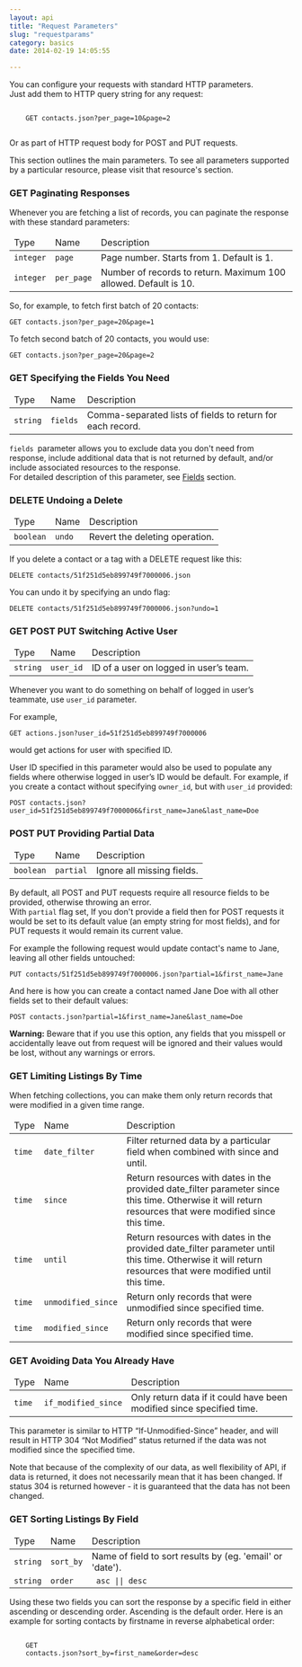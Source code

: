 ```yaml
---
layout: api
title: "Request Parameters"
slug: "requestparams"
category: basics
date: 2014-02-19 14:05:55

---
```


<p>You can configure your requests with standard HTTP parameters.<br/>Just add them to HTTP query string for any request:</p>
<p class="url">
  <code class="bluetext">
    <span class="get-text">GET</span> contacts.json?per_page=10&page=2
  </code>
</p>
<p>Or as part of HTTP request body for <span class="post-text">POST</span> and <span class="put-text">PUT</span> requests.</p>
<p>This section outlines the main parameters. To see all parameters supported by a particular resource, please visit that resource's section.</p>

<h3 id="paginating-responses"><span class="label label-default">GET</span>  Paginating Responses </h3>
<p>Whenever you are fetching a list of records, you can paginate the response with these standard parameters:</p>
<table class="table table-striped table-bordered">
  <thead>
    <tr>
      <td>Type</td>
      <td>Name</td>
      <td>Description</td>
    </tr>
  </thead>
  <tbody>
    <tr>
      <td class="nowrap"><code class="redtext">integer</code></td>
      <td class="nowrap"><code class="bluetext">page</code></td>
      <td>Page number. Starts from 1. Default is 1.</td>
    </tr>
    <tr>
      <td><code class="redtext">integer</code></td>
      <td><code class="bluetext">per_page</code></td>
      <td>Number of records to return. Maximum 100 allowed. Default is 10.</td>
    </tr>
  </tbody>
</table>
<p>So, for example, to fetch first batch of 20 contacts:</p>
<p class="url"><code class="bluetext"><span class="get-text">GET</span> contacts.json?per_page=20&page=1</code></p>
<p>To fetch second batch of 20 contacts, you would use:</p>
<p class="url"><code class="bluetext"><span class="get-text">GET</span> contacts.json?per_page=20&page=2</code></p>

<h3 id="specifying-the-fields-you-need"><span class="label label-default">GET</span> Specifying the Fields You Need </h3>
<table class="table table-striped table-bordered">
  <thead>
    <tr>
      <td>Type</td>
      <td>Name</td>
      <td>Description</td>
    </tr>
  </thead>
  <tbody>
    <tr>
      <td class="nowrap"><code class="redtext">string</code></td>
      <td class="nowrap"><code class="bluetext">fields</code></td>
      <td>Comma-separated lists of fields to return for each record.</td>
    </tr>
  </tbody>
</table>
<p><code class="bluetext">fields </code>parameter allows you to exclude data you don't need from response, include additional data that is not returned by default, and/or include associated resources to the response.<br/>
  For detailed description of this parameter, see <a href="fields.html">Fields</a> section.</p>

<h3 id="undoing-delete"><span class="label label-default">DELETE</span> Undoing a Delete </h3>
<table class="table table-striped table-bordered">
  <thead>
    <tr>
      <td>Type</td>
      <td>Name</td>
      <td>Description</td>
    </tr>
  </thead>
  <tbody>
    <tr>
      <td class="nowrap"><code class="redtext">boolean</code></td>
      <td class="nowrap"><code class="bluetext">undo</code></td>
      <td>Revert the deleting operation.</td>
    </tr>
  </tbody>
</table>
<p>If you delete a contact or a tag with a <span class="delete-text">DELETE</span> request like this:</p>
<p class="url"><code class="bluetext"><span class="delete-text">DELETE</span> contacts/51f251d5eb899749f7000006.json</code></p>
<p>You can undo it by specifying an undo flag:</p>
<p class="url"><code class="bluetext"><span class="delete-text">DELETE</span> contacts/51f251d5eb899749f7000006.json?undo=1</code></p>

<h3 id="switching-active-user">
  <span class="label label-default">GET</span>
  <span class="label label-default">POST</span>
  <span class="label label-default">PUT</span> Switching Active User 
</h3>
<table class="table table-striped table-bordered">
  <thead>
    <tr>
      <td>Type</td>
      <td>Name</td>
      <td>Description</td>
    </tr>
  </thead>
  <tbody>
    <tr>
      <td class="nowrap"><code class="redtext">string</code></td>
      <td class="nowrap"><code class="bluetext">user_id</code></td>
      <td>ID of a user on logged in user’s team.</td>
    </tr>
  </tbody>
</table>
<p>Whenever you want to do something on behalf of logged in user’s teammate, use <code class="bluetext">user_id</code> parameter.</p>
<p>For example,</p>
<p class="url"><code class="bluetext"><span class="get-text">GET</span> actions.json?user_id=51f251d5eb899749f7000006</code></p>
<p>would get actions for user with specified ID.</p>
<p>User ID specified in this parameter would also be used to populate any fields where otherwise logged in user’s ID would be default. For example, if you create a contact without specifying <code class="bluetext">owner_id</code>, but with <code class="bluetext">user_id</code> provided:</p>
<p class="url"><code class="bluetext"><span class="post-text">POST</span> contacts.json?user_id=51f251d5eb899749f7000006&first_name=Jane&last_name=Doe</code></p>

<h3 id="providing-partial-data">
  <span class="label label-default">POST</span> 
  <span class="label label-default">PUT</span>
  Providing Partial Data
</h3>
<table class="table table-striped table-bordered">
  <thead>
    <tr>
      <td>Type</td>
      <td>Name</td>
      <td>Description</td>
    </tr>
  </thead>
  <tbody>
    <tr>
      <td class="nowrap"><code class="redtext">boolean</code></td>
      <td class="nowrap"><code class="bluetext">partial</code></td>
      <td>Ignore all missing fields.</td>
    </tr>
  </tbody>
</table>
<p>By default, all <span class="post-text">POST</span> and <span class="put-text">PUT</span> requests require all resource fields to be provided, otherwise throwing an error.<br/> 
With <code class="bluetext">partial</code> flag set, If you don't provide a field then for <span class="post-text">POST</span> requests it would be set to its default value (an empty string for most fields), and for <span class="put-text">PUT</span> requests it would remain its current value.</p>
<p>For example the following request would update contact's name to Jane, leaving all other fields untouched:</p>
<p class="url"><code class="bluetext"><span class="put-text">PUT</span> contacts/51f251d5eb899749f7000006.json?partial=1&first_name=Jane</code></p>
<p>And here is how you can create a contact named Jane Doe with all other fields set to their default values:</p>
<p class="url"><code class="bluetext"><span class="post-text">POST</span> contacts.json?partial=1&first_name=Jane&last_name=Doe</code></p>
<div class="alert alert-danger">
<strong>Warning:</strong> Beware that if you use this option, any fields that you misspell or accidentally leave out from request will be ignored and their values would be lost, without any warnings or errors. <br/>
</div>

<h3 id="limiting-listings-by-time"><span class="label label-default">GET</span> Limiting Listings By Time </h3>
<p>When fetching collections, you can make them only return records that were modified in a given time range.</p>
<table class="table table-striped table-bordered">
  <thead>
    <tr>
      <td>Type</td>
      <td>Name</td>
      <td>Description</td>
    </tr>
  </thead>
  <tbody>
    <tr>
      <td><code class="redtext">time</code></td>
      <td><code class="bluetext">date_filter</code></td>
      <td>Filter returned data by a particular field when combined with since and until.</td>
    </tr>
    <tr>
      <td><code class="redtext">time</code></td>
      <td><code class="bluetext">since</code></td>
      <td>Return resources with dates in the provided date_filter parameter since this time. Otherwise it will return resources that were modified since this time.</td>
    </tr>
    <tr>
      <td><code class="redtext">time</code></td>
      <td><code class="bluetext">until</code></td>
      <td>Return resources with dates in the provided date_filter parameter until this time. Otherwise it will return resources that were modified until this time.</td>
    </tr>
    <tr>
      <td class="nowrap"><code class="redtext">time</code></td>
      <td class="nowrap"><code class="bluetext">unmodified_since</code></td>
      <td>Return only records that were unmodified since specified time.</td>
    </tr>
    <tr>
      <td><code class="redtext">time</code></td>
      <td><code class="bluetext">modified_since</td>
      <td>Return only records that were modified since specified time.</td>
    </tr>
  </tbody>
</table>

<h3 id="avoiding-data-you-already-have"><span class="label label-default">GET</span> Avoiding Data You Already Have </h3>
<table class="table table-striped table-bordered">
  <thead>
    <tr>
      <td>Type</td>
      <td>Name</td>
      <td>Description</td>
    </tr>
  </thead>
  <tbody>
    <tr>
      <td><code class="redtext">time</code></td>
      <td><code class="bluetext">if_modified_since</code></td>
      <td>Only return data if it <span class="italic">could</span> have been modified since specified time.</td>
    </tr>
  </tbody>
</table>
<p>This parameter is similar to HTTP “If-Unmodified-Since” header, and will result in HTTP 304 “Not Modified” status returned if the data was not modified since the specified time.</p>
<p>Note that because of the complexity of our data, as well flexibility of API, if data is returned, it does not necessarily mean that it has been changed. If status 304 is returned however - it is guaranteed that the data has <span class="italic">not</span> been changed.</p>

<h3 id="sorting-listings-by-field"><span class="label label-default">GET</span> Sorting Listings By Field </h3>
<table class="table table-striped table-bordered">
  <thead>
    <tr>
      <td>Type</td>
      <td>Name</td>
      <td>Description</td>
    </tr>
  </thead>
  <tbody>
    <tr>
      <td><code class="redtext">string</code></td>
      <td><code class="bluetext">sort_by</code></td>
      <td>Name of field to sort results by (eg. 'email' or 'date').</td>
    </tr>
    <tr>
      <td><code class="redtext">string</code></td>
      <td><code class="bluetext">order</code></td>
      <td><code> asc || desc </code></td>
    </tr>
  </tbody>
</table>
<p>
  Using these two fields you can sort the response by a specific field in either ascending or descending order. Ascending is the default order. Here is an example for sorting contacts by firstname in reverse alphabetical order:
</p>
<p class="url">
  <code class="bluetext">
    <span class="get-text">GET</span>
    contacts.json?sort_by=first_name&order=desc
  </code>
</p>